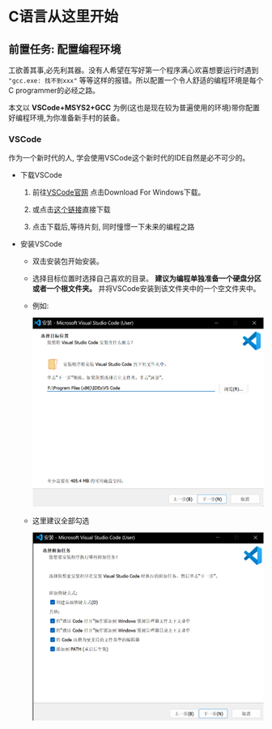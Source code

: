 # C语言从这里开始

## 前置任务: 配置编程环境

工欲善其事,必先利其器。没有人希望在写好第一个程序满心欢喜想要运行时遇到 `"gcc.exe: 找不到xxx"` 等等这样的报错。所以配置一个令人舒适的编程环境是每个C programmer的必经之路。

本文以 **VSCode+MSYS2+GCC** 为例(这也是现在较为普遍使用的环境)带你配置好编程环境,为你准备新手村的装备。

### VSCode

作为一个新时代的人, 学会使用VSCode这个新时代的IDE自然是必不可少的。

- 下载VSCode

  1. 前往<a href="https://code.visualstudio.com/">VSCode官网</a> 点击Download For Windows下载。

  2. 或点击<a href="https://code.visualstudio.com/docs/?dv=win64user">这个链接</a>直接下载

  3. 点击下载后,等待片刻, 同时憧憬一下未来的编程之路

- 安装VSCode

  - 双击安装包开始安装。

  - 选择目标位置时选择自己喜欢的目录。 **建议为编程单独准备一个硬盘分区或者一个根文件夹。** 并将VSCode安装到该文件夹中的一个空文件夹中。

  - 例如:

    <img src="./assets/vsc_installation_0.png" style="zoom: 50%;" />

  - 这里建议全部勾选

    <img src="./assets/vsc_installation_1.png" style="zoom:50%;" />
